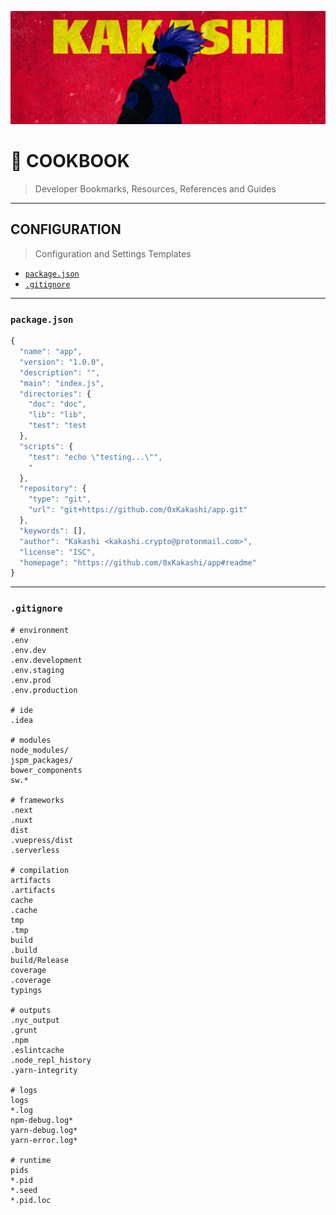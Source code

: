 ![0xKakashi](../banner.png)

# 📔 COOKBOOK

> Developer Bookmarks, Resources, References and Guides

---

## CONFIGURATION

> Configuration and Settings Templates

* [`package.json`](#package.json)
* [`.gitignore`](#gitignore)

---

### `package.json`

```js
{
  "name": "app",
  "version": "1.0.0",
  "description": "",
  "main": "index.js",
  "directories": {
    "doc": "doc",
    "lib": "lib",
    "test": "test
  },
  "scripts": {
    "test": "echo \"testing...\"",
    "
  },
  "repository": {
    "type": "git",
    "url": "git+https://github.com/0xKakashi/app.git"
  },
  "keywords": [],
  "author": "Kakashi <kakashi.crypto@protonmail.com>",
  "license": "ISC",
  "homepage": "https://github.com/0xKakashi/app#readme"
}
```

---

### `.gitignore`

```
# environment
.env
.env.dev
.env.development
.env.staging
.env.prod
.env.production

# ide
.idea

# modules
node_modules/
jspm_packages/
bower_components
sw.*

# frameworks
.next
.nuxt
dist
.vuepress/dist
.serverless

# compilation
artifacts
.artifacts
cache
.cache
tmp
.tmp
build
.build
build/Release
coverage
.coverage
typings

# outputs
.nyc_output
.grunt
.npm
.eslintcache
.node_repl_history
.yarn-integrity

# logs
logs
*.log
npm-debug.log*
yarn-debug.log*
yarn-error.log*

# runtime
pids
*.pid
*.seed
*.pid.loc
```

